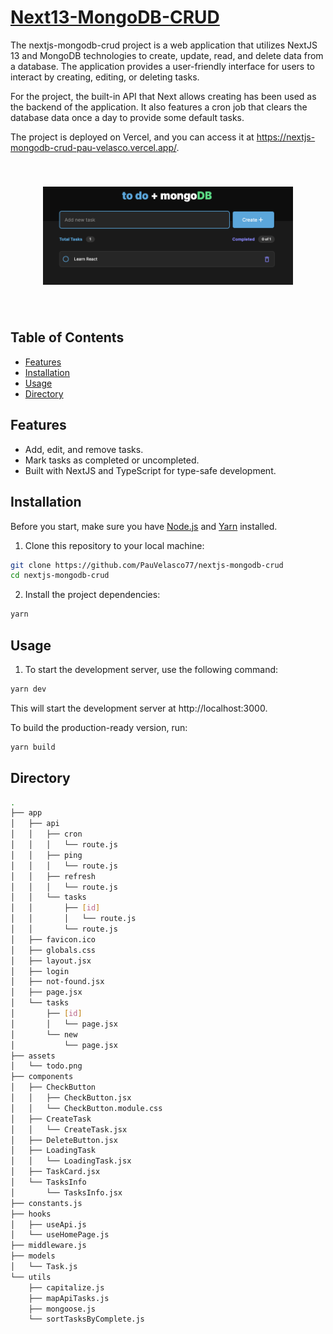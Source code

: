 # [Next13-MongoDB-CRUD](https://nextjs-mongodb-crud-pau-velasco.vercel.app/) 

The nextjs-mongodb-crud project is a web application that utilizes NextJS 13 and MongoDB technologies to create, update, read, and delete data from a database. The application provides a user-friendly interface for users to interact by creating, editing, or deleting tasks.

For the project, the built-in API that Next allows creating has been used as the backend of the application. It also features a cron job that clears the database data once a day to provide some default tasks.

The project is deployed on Vercel, and you can access it at https://nextjs-mongodb-crud-pau-velasco.vercel.app/.

<div align="center" style="padding: 40px;">    
    <img src="src/assets/todo.png" alt="Todo App" width="400" >
</div>


## Table of Contents

- [Features](#features)
- [Installation](#installation)
- [Usage](#usage)
- [Directory](#directory)

## Features

- Add, edit, and remove tasks.
- Mark tasks as completed or uncompleted.
- Built with NextJS and TypeScript for type-safe development.

## Installation

Before you start, make sure you have [Node.js](https://nodejs.org/) and [Yarn](https://yarnpkg.com/) installed.

1. Clone this repository to your local machine:

```bash
git clone https://github.com/PauVelasco77/nextjs-mongodb-crud
cd nextjs-mongodb-crud
``````

2. Install the project dependencies:

```bash
yarn
```

## Usage

1. To start the development server, use the following command:

```bash
yarn dev
```

This will start the development server at http://localhost:3000.

To build the production-ready version, run:

```bash
yarn build
```


## Directory

```bash
.
├── app
│   ├── api
│   │   ├── cron
│   │   │   └── route.js
│   │   ├── ping
│   │   │   └── route.js
│   │   ├── refresh
│   │   │   └── route.js
│   │   └── tasks
│   │       ├── [id]
│   │       │   └── route.js
│   │       └── route.js
│   ├── favicon.ico
│   ├── globals.css
│   ├── layout.jsx
│   ├── login
│   ├── not-found.jsx
│   ├── page.jsx
│   └── tasks
│       ├── [id]
│       │   └── page.jsx
│       └── new
│           └── page.jsx
├── assets
│   └── todo.png
├── components
│   ├── CheckButton
│   │   ├── CheckButton.jsx
│   │   └── CheckButton.module.css
│   ├── CreateTask
│   │   └── CreateTask.jsx
│   ├── DeleteButton.jsx
│   ├── LoadingTask
│   │   └── LoadingTask.jsx
│   ├── TaskCard.jsx
│   └── TasksInfo
│       └── TasksInfo.jsx
├── constants.js
├── hooks
│   ├── useApi.js
│   └── useHomePage.js
├── middleware.js
├── models
│   └── Task.js
└── utils
    ├── capitalize.js
    ├── mapApiTasks.js
    ├── mongoose.js
    └── sortTasksByComplete.js
```